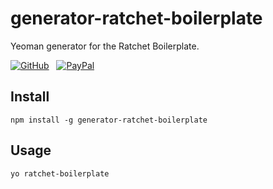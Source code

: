 # generator-ratchet-boilerplate

Yeoman generator for the Ratchet Boilerplate.

[![GitHub](https://srv-cdn.himpfen.io/badges/github/github-square-large.svg)](https://clicksrv.net/3L) &nbsp; [![PayPal](https://srv-cdn.himpfen.io/badges/buymeacoffee/buymeacoffee-square-large.svg)](https://clicksrv.net/3M)

## Install

```
npm install -g generator-ratchet-boilerplate
```

## Usage

```
yo ratchet-boilerplate
```
